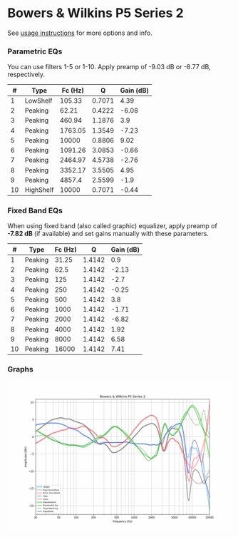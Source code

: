 # Bowers & Wilkins P5 Series 2
See [usage instructions](https://github.com/jaakkopasanen/AutoEq#usage) for more options and info.

### Parametric EQs
You can use filters 1-5 or 1-10. Apply preamp of -9.03 dB or -8.77 dB, respectively.

|   # | Type      |   Fc (Hz) |      Q |   Gain (dB) |
|-----|-----------|-----------|--------|-------------|
|   1 | LowShelf  |    105.33 | 0.7071 |        4.39 |
|   2 | Peaking   |     62.21 | 0.4222 |       -6.08 |
|   3 | Peaking   |    460.94 | 1.1876 |        3.9  |
|   4 | Peaking   |   1763.05 | 1.3549 |       -7.23 |
|   5 | Peaking   |  10000    | 0.8806 |        9.02 |
|   6 | Peaking   |   1091.26 | 3.0853 |       -0.66 |
|   7 | Peaking   |   2464.97 | 4.5738 |       -2.76 |
|   8 | Peaking   |   3352.17 | 3.5505 |        4.95 |
|   9 | Peaking   |   4857.4  | 2.5599 |       -1.9  |
|  10 | HighShelf |  10000    | 0.7071 |       -0.44 |

### Fixed Band EQs
When using fixed band (also called graphic) equalizer, apply preamp of **-7.82 dB** (if available) and set gains manually with these parameters.

|   # | Type    |   Fc (Hz) |      Q |   Gain (dB) |
|-----|---------|-----------|--------|-------------|
|   1 | Peaking |     31.25 | 1.4142 |        0.9  |
|   2 | Peaking |     62.5  | 1.4142 |       -2.13 |
|   3 | Peaking |    125    | 1.4142 |       -2.7  |
|   4 | Peaking |    250    | 1.4142 |       -0.25 |
|   5 | Peaking |    500    | 1.4142 |        3.8  |
|   6 | Peaking |   1000    | 1.4142 |       -1.71 |
|   7 | Peaking |   2000    | 1.4142 |       -6.82 |
|   8 | Peaking |   4000    | 1.4142 |        1.92 |
|   9 | Peaking |   8000    | 1.4142 |        6.58 |
|  10 | Peaking |  16000    | 1.4142 |        7.41 |

### Graphs
![](./Bowers%20&%20Wilkins%20P5%20Series%202.png)
